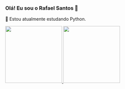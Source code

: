 ### Olá! Eu sou o Rafael Santos 👋
🌱 Estou atualmente estudando Python.
<div>
  <a href="https://beacons.ai/rafaelsantos84">
    <img height="180em" src="https://github-readme-stats.vercel.app/api?username=rafaelsantos84&show_icons=true&theme=dracula&include_all_commits=true&count_private=true"/>
    <img height="180em" src="https://github-readme-stats.vercel.app/api/top-langs/?username=rafaelsantos84&layout=compact&langs_count=16&theme=dracula"/>
</div>
<div>
  <link rel="stylesheet" href="https://cdn.jsdelivr.net/gh/devicons/devicon@v2.15.1/devicon.min.css">
</div>
    
<!--
**RafaelSantos84/rafaelsantos84** is a ✨ _special_ ✨ repository because its `README.md` (this file) appears on your GitHub profile.

Here are some ideas to get you started:

- 🔭 I’m currently working on ...
- 🌱 I’m currently learning ...
- 👯 I’m looking to collaborate on ...
- 🤔 I’m looking for help with ...
- 💬 Ask me about ...
- 📫 How to reach me: ...
- 😄 Pronouns: ...
- ⚡ Fun fact: ...
-->
